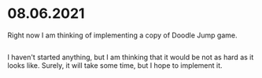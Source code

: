 # 08.06.2021

Right now I am thinking of implementing a copy of Doodle Jump game. 



<img source = "https://user-images.githubusercontent.com/71120362/121230610-4528cb00-c8b1-11eb-993d-76b204d60c15.jpg" style = "width = 50%; height = 50%;">

I haven't started anything, but I am thinking that it would be not as hard as it looks like. Surely, it will take some time, but I hope to implement it. 
